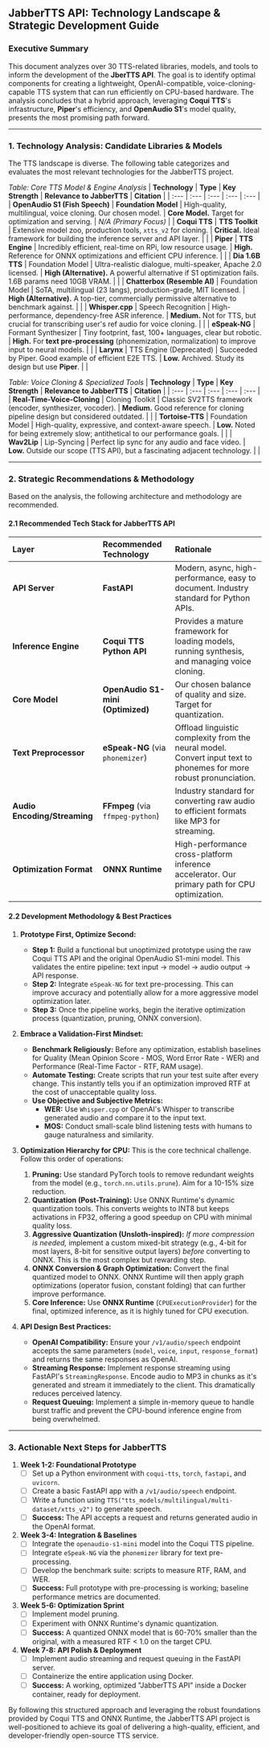 ## **JabberTTS API: Technology Landscape & Strategic Development Guide**

### **Executive Summary**
This document analyzes over 30 TTS-related libraries, models, and tools to inform the development of the **JberTTS API**. The goal is to identify optimal components for creating a lightweight, OpenAI-compatible, voice-cloning-capable TTS system that can run efficiently on CPU-based hardware. The analysis concludes that a hybrid approach, leveraging **Coqui TTS**'s infrastructure, **Piper**'s efficiency, and **OpenAudio S1**'s model quality, presents the most promising path forward.

---

### **1. Technology Analysis: Candidate Libraries & Models**

The TTS landscape is diverse. The following table categorizes and evaluates the most relevant technologies for the JabberTTS project.

*Table: Core TTS Model & Engine Analysis*
| **Technology** | **Type** | **Key Strength** | **Relevance to JabberTTS** | **Citation** |
| :--- | :--- | :--- | :--- | :--- |
| **OpenAudio S1 (Fish Speech)** | **Foundation Model** | High-quality, multilingual, voice cloning. Our chosen model. | **Core Model.** Target for optimization and serving. | *N/A (Primary Focus)* |
| **Coqui TTS** | **TTS Toolkit** | Extensive model zoo, production tools, `xtts_v2` for cloning. | **Critical.** Ideal framework for building the inference server and API layer. |  |
| **Piper** | **TTS Engine** | Incredibly efficient, real-time on RPi, low resource usage. | **High.** Reference for ONNX optimizations and efficient CPU inference. |  |
| **Dia 1.6B TTS** | Foundation Model | Ultra-realistic dialogue, multi-speaker, Apache 2.0 licensed. | **High (Alternative).** A powerful alternative if S1 optimization fails. 1.6B params need 10GB VRAM. |  |
| **Chatterbox (Resemble AI)** | Foundation Model | SoTA, multilingual (23 langs), production-grade, MIT licensed. | **High (Alternative).** A top-tier, commercially permissive alternative to benchmark against. |  |
| **Whisper.cpp** | Speech Recognition | High-performance, dependency-free ASR inference. | **Medium.** Not for TTS, but crucial for transcribing user's ref audio for voice cloning. |  |
| **eSpeak-NG** | Formant Synthesizer | Tiny footprint, fast, 100+ languages, clear but robotic. | **High.** For **text pre-processing** (phonemization, normalization) to improve input to neural models. |  |
| **Larynx** | TTS Engine (Deprecated) | Succeeded by Piper. Good example of efficient E2E TTS. | **Low.** Archived. Study its design but use **Piper**. |  |

*Table: Voice Cloning & Specialized Tools*
| **Technology** | **Type** | **Key Strength** | **Relevance to JabberTTS** | **Citation** |
| :--- | :--- | :--- | :--- | :--- |
| **Real-Time-Voice-Cloning** | Cloning Toolkit | Classic SV2TTS framework (encoder, synthesizer, vocoder). | **Medium.** Good reference for cloning pipeline design but considered outdated. |  |
| **Tortoise-TTS** | Foundation Model | High-quality, expressive, and context-aware speech. | **Low.** Noted for being extremely slow; antithetical to our performance goals. |  |
| **Wav2Lip** | Lip-Syncing | Perfect lip sync for any audio and face video. | **Low.** Outside our scope (TTS API), but a fascinating adjacent technology. |  |

---

### **2. Strategic Recommendations & Methodology**

Based on the analysis, the following architecture and methodology are recommended.

#### **2.1 Recommended Tech Stack for JabberTTS API**

| **Layer** | **Recommended Technology** | **Rationale** |
| :--- | :--- | :--- |
| **API Server** | **FastAPI** | Modern, async, high-performance, easy to document. Industry standard for Python APIs. |
| **Inference Engine** | **Coqui TTS Python API** | Provides a mature framework for loading models, running synthesis, and managing voice cloning. |  |
| **Core Model** | **OpenAudio S1-mini (Optimized)** | Our chosen balance of quality and size. Target for quantization. |
| **Text Preprocessor** | **eSpeak-NG** (via `phonemizer`) | Offload linguistic complexity from the neural model. Convert input text to phonemes for more robust pronunciation. |  |
| **Audio Encoding/Streaming**| **FFmpeg** (via `ffmpeg-python`) | Industry standard for converting raw audio to efficient formats like MP3 for streaming. |
| **Optimization Format** | **ONNX Runtime** | High-performance cross-platform inference accelerator. Our primary path for CPU optimization. |

#### **2.2 Development Methodology & Best Practices**

1.  **Prototype First, Optimize Second:**
    *   **Step 1:** Build a functional but unoptimized prototype using the raw Coqui TTS API and the original OpenAudio S1-mini model. This validates the entire pipeline: text input -> model -> audio output -> API response.
    *   **Step 2:** Integrate `eSpeak-NG` for text pre-processing. This can improve accuracy and potentially allow for a more aggressive model optimization later.
    *   **Step 3:** Once the pipeline works, begin the iterative optimization process (quantization, pruning, ONNX conversion).

2.  **Embrace a Validation-First Mindset:**
    *   **Benchmark Religiously:** Before any optimization, establish baselines for Quality (Mean Opinion Score - MOS, Word Error Rate - WER) and Performance (Real-Time Factor - RTF, RAM usage).
    *   **Automate Testing:** Create scripts that run your test suite after every change. This instantly tells you if an optimization improved RTF at the cost of unacceptable quality loss.
    *   **Use Objective and Subjective Metrics:**
        *   **WER:** Use `Whisper.cpp` or OpenAI's Whisper to transcribe generated audio and compare it to the input text.
        *   **MOS:** Conduct small-scale blind listening tests with humans to gauge naturalness and similarity.

3.  **Optimization Hierarchy for CPU:**
    This is the core technical challenge. Follow this order of operations:
    1.  **Pruning:** Use standard PyTorch tools to remove redundant weights from the model (e.g., `torch.nn.utils.prune`). Aim for a 10-15% size reduction.
    2.  **Quantization (Post-Training):** Use ONNX Runtime's dynamic quantization tools. This converts weights to INT8 but keeps activations in FP32, offering a good speedup on CPU with minimal quality loss.
    3.  **Aggressive Quantization (Unsloth-inspired):** *If more compression is needed,* implement a custom mixed-bit strategy (e.g., 4-bit for most layers, 8-bit for sensitive output layers) *before* converting to ONNX. This is the most complex but rewarding step.
    4.  **ONNX Conversion & Graph Optimization:** Convert the final quantized model to ONNX. ONNX Runtime will then apply graph optimizations (operator fusion, constant folding) that can further improve performance.
    4.  **Core Inference:** Use **ONNX Runtime** (`CPUExecutionProvider`) for the final, optimized inference, as it is highly tuned for CPU execution.

4.  **API Design Best Practices:**
    *   **OpenAI Compatibility:** Ensure your `/v1/audio/speech` endpoint accepts the same parameters (`model`, `voice`, `input`, `response_format`) and returns the same responses as OpenAI.
    *   **Streaming Response:** Implement response streaming using FastAPI's `StreamingResponse`. Encode audio to MP3 in chunks as it's generated and stream it immediately to the client. This dramatically reduces perceived latency.
    *   **Request Queuing:** Implement a simple in-memory queue to handle burst traffic and prevent the CPU-bound inference engine from being overwhelmed.

---

### **3. Actionable Next Steps for JabberTTS**

1.  **Week 1-2: Foundational Prototype**
    *   [ ] Set up a Python environment with `coqui-tts`, `torch`, `fastapi`, and `uvicorn`.
    *   [ ] Create a basic FastAPI app with a `/v1/audio/speech` endpoint.
    *   [ ] Write a function using `TTS("tts_models/multilingual/multi-dataset/xtts_v2")` to generate speech.
    *   [ ] **Success:** The API accepts a request and returns generated audio in the OpenAI format.

2.  **Week 3-4: Integration & Baselines**
    *   [ ] Integrate the `openaudio-s1-mini` model into the Coqui TTS pipeline.
    *   [ ] Integrate `eSpeak-NG` via the `phonemizer` library for text pre-processing.
    *   [ ] Develop the benchmark suite: scripts to measure RTF, RAM, and WER.
    *   [ ] **Success:** Full prototype with pre-processing is working; baseline performance metrics are documented.

3.  **Week 5-6: Optimization Sprint**
    *   [ ] Implement model pruning.
    *   [ ] Experiment with ONNX Runtime's dynamic quantization.
    *   [ ] **Success:** A quantized ONNX model that is 60-70% smaller than the original, with a measured RTF < 1.0 on the target CPU.

4.  **Week 7-8: API Polish & Deployment**
    *   [ ] Implement audio streaming and request queuing in the FastAPI server.
    *   [ ] Containerize the entire application using Docker.
    *   [ ] **Success:** A working, optimized "JabberTTS API" inside a Docker container, ready for deployment.

By following this structured approach and leveraging the robust foundations provided by Coqui TTS and ONNX Runtime, the JabberTTS API project is well-positioned to achieve its goal of delivering a high-quality, efficient, and developer-friendly open-source TTS service.
